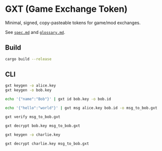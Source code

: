# GXT (Game Exchange Token)

Minimal, signed, copy-pasteable tokens for game/mod exchanges.

See [`spec.md`](spec.md) and [`glossary.md`](glossary.md).

## Build

```bash
cargo build --release
```

## CLI

```bash
gxt keygen -o alice.key
gxt keygen -o bob.key

echo '{"name":"Bob"}' | gxt id bob.key -o bob.id

echo '{"hello":"world"}' | gxt msg alice.key bob.id -o msg_to_bob.gxt

gxt verify msg_to_bob.gxt

gxt decrypt bob.key msg_to_bob.gxt

gxt keygen -o charlie.key

gxt decrypt charlie.key msg_to_bob.gxt
```